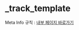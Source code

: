 # _track_template

Meta Info 규칙 : [내부 페이지 바로가기](https://www.notion.so/codepresso/GitHub-main-md-d94fdeaf0304462d86bc739f7adc689e)
